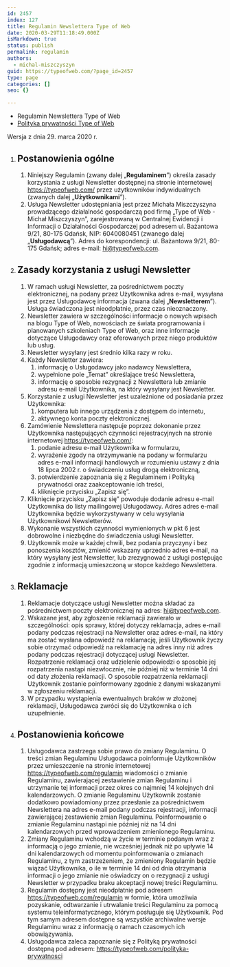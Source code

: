 ```yaml
---
id: 2457
index: 127
title: Regulamin Newslettera Type of Web
date: 2020-03-29T11:18:49.000Z
isMarkdown: true
status: publish
permalink: regulamin
authors:
  - michal-miszczyszyn
guid: https://typeofweb.com/?page_id=2457
type: page
categories: []
seo: {}

---
```

<ul>
<li>Regulamin Newslettera Type of Web</li>
<li><a href="https://typeofweb.com/polityka-prywatnosci/">Polityka prywatności Type of Web</a></li>
</ul>

Wersja z dnia 29. marca 2020 r.<div class="regulations"> <ol> <li> <h2>Postanowienia ogólne</h2> <ol> <li> Niniejszy Regulamin (zwany dalej „<b>Regulaminem</b>”) określa zasady korzystania z usługi Newsletter dostępnej na stronie internetowej <a href="https://typeofweb.com/">https://typeofweb.com/</a> przez użytkowników indywidualnych (zwanych dalej „<b>Użytkownikami</b>”). </li><li> Usługa Newsletter udostępniania jest przez Michała Miszczyszyna prowadzącego działalność gospodarczą pod firmą „Type of Web - Michał Miszczyszyn”, zarejestrowaną w Centralnej Ewidencji i Informacji o Działalności Gospodarczej pod adresem ul. Bażantowa 9/21, 80-175 Gdańsk, NIP: 6040080451 (zwanego dalej „<b>Usługodawcą</b>”). Adres do korespondencji: ul. Bażantowa 9/21, 80-175 Gdańsk; adres e-mail: hi@typeofweb.com. </li></ol> </li><li> <h2>Zasady korzystania z usługi Newsletter</h2> <ol> <li> W ramach usługi Newsletter, za pośrednictwem poczty elektronicznej, na podany przez Użytkownika adres e-mail, wysyłana jest przez Usługodawcę informacja (zwana dalej „<b>Newsletterem</b>”). Usługa świadczona jest nieodpłatnie, przez czas nieoznaczony. </li><li> Newsletter zawiera w szczególności informacje o nowych wpisach na blogu Type of Web, nowościach ze świata programowania i planowanych szkoleniach Type of Web, oraz inne informacje dotyczące Usługodawcy oraz oferowanych przez niego produktów lub usług. </li><li> Newsletter wysyłany jest średnio kilka razy w roku. </li><li> Każdy Newsletter zawiera: <ol> <li> informację o Usługodawcy jako nadawcy Newslettera, </li><li> wypełnione pole „Temat” określające treść Newslettera, </li><li> informację o sposobie rezygnacji z Newslettera lub zmianie adresu e-mail Użytkownika, na który wysyłany jest Newsletter. </li></ol> </li><li> Korzystanie z usługi Newsletter jest uzależnione od posiadania przez Użytkownika: <ol> <li> komputera lub innego urządzenia z dostępem do internetu, </li><li> aktywnego konta poczty elektronicznej. </li></ol> </li><li> Zamówienie Newslettera następuje poprzez dokonanie przez Użytkownika następujących czynności rejestracyjnych na stronie internetowej <a href="https://typeofweb.com/">https://typeofweb.com/</a>: <ol> <li> podanie adresu e-mail Użytkownika w formularzu, </li><li> wyrażenie zgody na otrzymywanie na podany w formularzu adres e-mail informacji handlowych w rozumieniu ustawy z dnia 18 lipca 2002 r. o świadczeniu usług drogą elektroniczną, </li><li> potwierdzenie zapoznania się z Regulaminem i Polityką prywatności oraz zaakceptowanie ich treści, </li><li>kliknięcie przycisku „Zapisz się”.</li></ol> </li><li> Kliknięcie przycisku „Zapisz się” powoduje dodanie adresu e-mail Użytkownika do listy mailingowej Usługodawcy. Adres adres e-mail Użytkownika będzie wykorzystywany w celu wysyłania Użytkownikowi Newsletterów. </li><li> Wykonanie wszystkich czynności wymienionych w pkt 6 jest dobrowolne i niezbędne do świadczenia usługi Newsletter. </li><li> Użytkownik może w każdej chwili, bez podania przyczyny i bez ponoszenia kosztów, zmienić wskazany uprzednio adres e-mail, na który wysyłany jest Newsletter, lub zrezygnować z usługi postępując zgodnie z informacją umieszczoną w stopce każdego Newslettera. </li></ol> </li><li> <h2>Reklamacje</h2> <ol> <li> Reklamacje dotyczące usługi Newsletter można składać za pośrednictwem poczty elektronicznej na adres: hi@typeofweb.com. </li><li> Wskazane jest, aby zgłoszenie reklamacji zawierało w szczególności: opis sprawy, której dotyczy reklamacja, adres e-mail podany podczas rejestracji na Newsletter oraz adres e-mail, na który ma zostać wysłana odpowiedź na reklamację, jeśli Użytkownik życzy sobie otrzymać odpowiedź na reklamację na adres inny niż adres podany podczas rejestracji dotyczącej usługi Newsletter. Rozpatrzenie reklamacji oraz udzielenie odpowiedzi o sposobie jej rozpatrzenia nastąpi niezwłocznie, nie później niż w terminie 14 dni od daty złożenia reklamacji. O sposobie rozpatrzenia reklamacji Użytkownik zostanie poinformowany zgodnie z danymi wskazanymi w zgłoszeniu reklamacji. </li><li> W przypadku wystąpienia ewentualnych braków w złożonej reklamacji, Usługodawca zwróci się do Użytkownika o ich uzupełnienie. </li></ol> </li><li> <h2>Postanowienia końcowe</h2> <ol> <li> Usługodawca zastrzega sobie prawo do zmiany Regulaminu. O treści zmian Regulaminu Usługodawca poinformuje Użytkowników przez umieszczenie na stronie internetowej <a href="https://typeofweb.com/regulamin" >https://typeofweb.com/regulamin</a > wiadomości o zmianie Regulaminu, zawierającej zestawienie zmian Regulaminu i utrzymanie tej informacji przez okres co najmniej 14 kolejnych dni kalendarzowych. O zmianie Regulaminu Użytkownik zostanie dodatkowo powiadomiony przez przesłanie za pośrednictwem Newslettera na adres e-mail podany podczas rejestracji, informacji zawierającej zestawienie zmian Regulaminu. Poinformowanie o zmianie Regulaminu nastąpi nie później niż na 14 dni kalendarzowych przed wprowadzeniem zmienionego Regulaminu. </li><li> Zmiany Regulaminu wchodzą w życie w terminie podanym wraz z informacją o jego zmianie, nie wcześniej jednak niż po upływie 14 dni kalendarzowych od momentu poinformowania o zmianach Regulaminu, z tym zastrzeżeniem, że zmieniony Regulamin będzie wiązać Użytkownika, o ile w terminie 14 dni od dnia otrzymania informacji o jego zmianie nie oświadczy on o rezygnacji z usługi Newsletter w przypadku braku akceptacji nowej treści Regulaminu. </li><li> Regulamin dostępny jest nieodpłatnie pod adresem <a href="https://typeofweb.com/regulamin" >https://typeofweb.com/regulamin</a > w formie, która umożliwia pozyskanie, odtwarzanie i utrwalanie treści Regulaminu za pomocą systemu teleinformatycznego, którym posługuje się Użytkownik. Pod tym samym adresem dostępne są wszystkie archiwalne wersje Regulaminu wraz z informacją o ramach czasowych ich obowiązywania. </li><li> Usługodawca zaleca zapoznanie się z Polityką prywatności dostępną pod adresem: <a href="https://typeofweb.com/polityka-prywatnosci" >https://typeofweb.com/polityka-prywatnosci</a > </li></ol> </li></ol></div>
